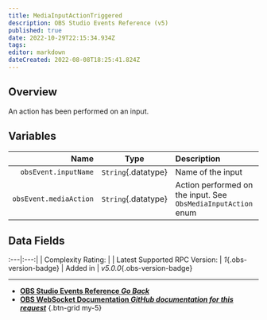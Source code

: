 ```yaml
---
title: MediaInputActionTriggered
description: OBS Studio Events Reference (v5)
published: true
date: 2022-10-29T22:15:34.934Z
tags: 
editor: markdown
dateCreated: 2022-08-08T18:25:41.824Z
---
```


## Overview
An action has been performed on an input.

## Variables
Name | Type | Description | 
----:|:----:|:------------|
`obsEvent.inputName` | `String`{.datatype} | Name of the input
`obsEvent.mediaAction` | `String`{.datatype} | Action performed on the input. See `ObsMediaInputAction` enum

## Data Fields
:---|:---:|
| Complexity Rating: | <span class="stars stars--2"></span>
| Latest Supported RPC Version: | *1*{.obs-version-badge}
| Added in | *v5.0.0*{.obs-version-badge}

---

- [<i class="mdi mdi-chevron-left"></i>**OBS Studio Events Reference *Go Back***](/Broadcasters/OBS/Events)
- [<i class="mdi mdi-github"></i> **OBS WebSocket Documentation *GitHub documentation for this request***](https://github.com/obsproject/obs-websocket/blob/master/docs/generated/protocol.md#mediainputactiontriggered)
{.btn-grid my-5}